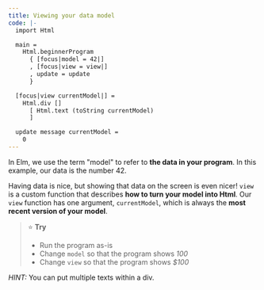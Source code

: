 ```yaml
---
title: Viewing your data model
code: |-
  import Html

  main =
    Html.beginnerProgram
      { [focus|model = 42|]
      , [focus|view = view|]
      , update = update
      }

  [focus|view currentModel|] =
    Html.div []
      [ Html.text (toString currentModel)
      ]

  update message currentModel =
    0
---
```

In Elm, we use the term "model" to refer to **the data in your program**.
In this example, our data is the number 42.

Having data is nice, but showing that data on the screen is even nicer!
`view` is a custom function that describes **how to turn your model into Html**.
Our `view` function has one argument, `currentModel`,
which is always the **most recent version of your model**.

> ⭐️ **Try**
>
> * Run the program as-is
> * Change `model` so that the program shows _100_
> * Change `view` so that the program shows _$100_

_HINT:_ You can put multiple texts within a div.
